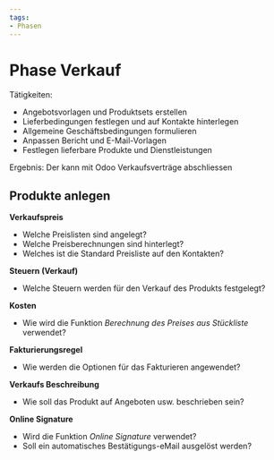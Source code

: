 ```yaml
---
tags:
- Phasen
---
```

# Phase Verkauf

Tätigkeiten:

* Angebotsvorlagen und Produktsets erstellen
* Lieferbedingungen festlegen und auf Kontakte hinterlegen
* Allgemeine Geschäftsbedingungen formulieren
* Anpassen Bericht und E-Mail-Vorlagen
* Festlegen lieferbare Produkte und Dienstleistungen

Ergebnis: Der kann mit Odoo Verkaufsverträge abschliessen

## Produkte anlegen

**Verkaufspreis**

- Welche Preislisten sind angelegt?
- Welche Preisberechnungen sind hinterlegt?
- Welches ist die Standard Preisliste auf den Kontakten?

**Steuern (Verkauf)**

- Welche Steuern werden für den Verkauf des Produkts festgelegt?

**Kosten**

- Wie wird die Funktion *Berechnung des Preises aus Stückliste* verwendet?

**Fakturierungsregel**

- Wie werden die Optionen für das Fakturieren angewendet?

**Verkaufs Beschreibung**

- Wie soll das Produkt auf Angeboten usw. beschrieben sein?

**Online Signature**

- Wird die Funktion *Online Signature* verwendet?
- Soll ein automatisches Bestätigungs-eMail ausgelöst werden?
